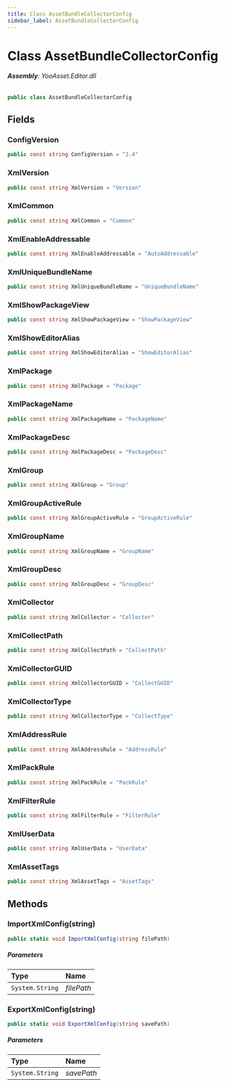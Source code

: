 ```yaml
---
title: Class AssetBundleCollectorConfig
sidebar_label: AssetBundleCollectorConfig
---
```

# Class AssetBundleCollectorConfig


###### **Assembly**: YooAsset.Editor.dll

```csharp title="Declaration"
public class AssetBundleCollectorConfig
```
## Fields
### ConfigVersion


```csharp title="Declaration"
public const string ConfigVersion = "2.4"
```
### XmlVersion


```csharp title="Declaration"
public const string XmlVersion = "Version"
```
### XmlCommon


```csharp title="Declaration"
public const string XmlCommon = "Common"
```
### XmlEnableAddressable


```csharp title="Declaration"
public const string XmlEnableAddressable = "AutoAddressable"
```
### XmlUniqueBundleName


```csharp title="Declaration"
public const string XmlUniqueBundleName = "UniqueBundleName"
```
### XmlShowPackageView


```csharp title="Declaration"
public const string XmlShowPackageView = "ShowPackageView"
```
### XmlShowEditorAlias


```csharp title="Declaration"
public const string XmlShowEditorAlias = "ShowEditorAlias"
```
### XmlPackage


```csharp title="Declaration"
public const string XmlPackage = "Package"
```
### XmlPackageName


```csharp title="Declaration"
public const string XmlPackageName = "PackageName"
```
### XmlPackageDesc


```csharp title="Declaration"
public const string XmlPackageDesc = "PackageDesc"
```
### XmlGroup


```csharp title="Declaration"
public const string XmlGroup = "Group"
```
### XmlGroupActiveRule


```csharp title="Declaration"
public const string XmlGroupActiveRule = "GroupActiveRule"
```
### XmlGroupName


```csharp title="Declaration"
public const string XmlGroupName = "GroupName"
```
### XmlGroupDesc


```csharp title="Declaration"
public const string XmlGroupDesc = "GroupDesc"
```
### XmlCollector


```csharp title="Declaration"
public const string XmlCollector = "Collector"
```
### XmlCollectPath


```csharp title="Declaration"
public const string XmlCollectPath = "CollectPath"
```
### XmlCollectorGUID


```csharp title="Declaration"
public const string XmlCollectorGUID = "CollectGUID"
```
### XmlCollectorType


```csharp title="Declaration"
public const string XmlCollectorType = "CollectType"
```
### XmlAddressRule


```csharp title="Declaration"
public const string XmlAddressRule = "AddressRule"
```
### XmlPackRule


```csharp title="Declaration"
public const string XmlPackRule = "PackRule"
```
### XmlFilterRule


```csharp title="Declaration"
public const string XmlFilterRule = "FilterRule"
```
### XmlUserData


```csharp title="Declaration"
public const string XmlUserData = "UserData"
```
### XmlAssetTags


```csharp title="Declaration"
public const string XmlAssetTags = "AssetTags"
```
## Methods
### ImportXmlConfig(string)


```csharp title="Declaration"
public static void ImportXmlConfig(string filePath)
```

##### Parameters

| Type | Name |
|:--- |:--- |
| `System.String` | *filePath* |

### ExportXmlConfig(string)


```csharp title="Declaration"
public static void ExportXmlConfig(string savePath)
```

##### Parameters

| Type | Name |
|:--- |:--- |
| `System.String` | *savePath* |

